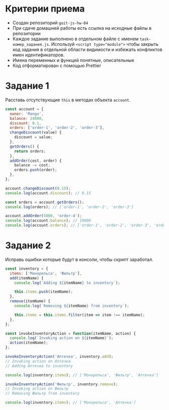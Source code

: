 # Критерии приема

- Создан репозиторий `goit-js-hw-04`
- При сдаче домашней работы есть ссылка на исходные файлы в репозитории
- Каждое задание выполнено в отдельном файле с именем `task-номер_задания.js`.
  Используй `<script type="module">` чтобы закрыть код задания в отдельной
  области видимости и избежать конфликтов имен идентификаторов.
- Имена переменных и функций понятные, описательные
- Код отформатирован с помощью Prettier

# Задание 1

Расставь отсутствующие `this` в методах объекта `account`.

```js
const account = {
  owner: 'Mango',
  balance: 24000,
  discount: 0.1,
  orders: ['order-1', 'order-2', 'order-3'],
  changeDiscount(value) {
    discount = value;
  },
  getOrders() {
    return orders;
  },
  addOrder(cost, order) {
    balance -= cost;
    orders.push(order);
  },
};

account.changeDiscount(0.15);
console.log(account.discount); // 0.15

const orders = account.getOrders();
console.log(orders); // ['order-1', 'order-2', 'order-3']

account.addOrder(5000, 'order-4');
console.log(account.balance); // 19000
console.log(account.orders); // ['order-1', 'order-2', 'order-3', 'order-4']
```

# Задание 2

Исправь ошибки которые будут в консоли, чтобы скрипт заработал.

```js
const inventory = {
  items: ['Монорельса', 'Фильтр'],
  add(itemName) {
    console.log(`Adding ${itemName} to inventory`);

    this.items.push(itemName);
  },
  remove(itemName) {
    console.log(`Removing ${itemName} from inventory`);

    this.items = this.items.filter(item => item !== itemName);
  },
};

const invokeInventoryAction = function(itemName, action) {
  console.log(`Invoking action on ${itemName}`);
  action(itemName);
};

invokeInventoryAction('Аптечка', inventory.add);
// Invoking action on Аптечка
// Adding Аптечка to inventory

console.log(inventory.items); // ['Монорельса', 'Фильтр', 'Аптечка']

invokeInventoryAction('Фильтр', inventory.remove);
// Invoking action on Фильтр
// Removing Фильтр from inventory

console.log(inventory.items); // ['Монорельса', 'Аптечка']
```
